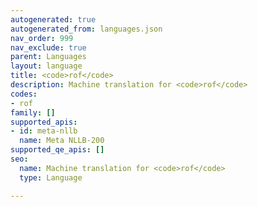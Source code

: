 ```yaml
---
autogenerated: true
autogenerated_from: languages.json
nav_order: 999
nav_exclude: true
parent: Languages
layout: language
title: <code>rof</code>
description: Machine translation for <code>rof</code>
codes:
- rof
family: []
supported_apis:
- id: meta-nllb
  name: Meta NLLB-200
supported_qe_apis: []
seo:
  name: Machine translation for <code>rof</code>
  type: Language

---
```


